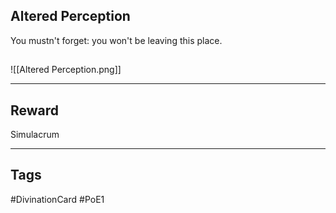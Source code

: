## Altered Perception
You mustn't forget: you won't be leaving this place.
## 
![[Altered Perception.png]]

---
## Reward
Simulacrum

---
## Tags
#DivinationCard
#PoE1